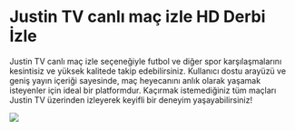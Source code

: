 # Justin TV canlı maç izle HD Derbi İzle
Justin TV canlı maç izle seçeneğiyle futbol ve diğer spor karşılaşmalarını kesintisiz ve yüksek kalitede takip edebilirsiniz. Kullanıcı dostu arayüzü ve geniş yayın içeriği sayesinde, maç heyecanını anlık olarak yaşamak isteyenler için ideal bir platformdur. Kaçırmak istemediğiniz tüm maçları Justin TV üzerinden izleyerek keyifli bir deneyim yaşayabilirsiniz!

[<img src="https://i.ibb.co/GzTL6TC/siteyegirisyap.gif">](https://shortlinkapp.com/LLkDV)
